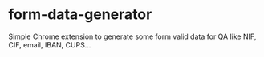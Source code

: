 # form-data-generator
Simple Chrome extension to generate some form valid data for QA like NIF, CIF, email, IBAN, CUPS...
